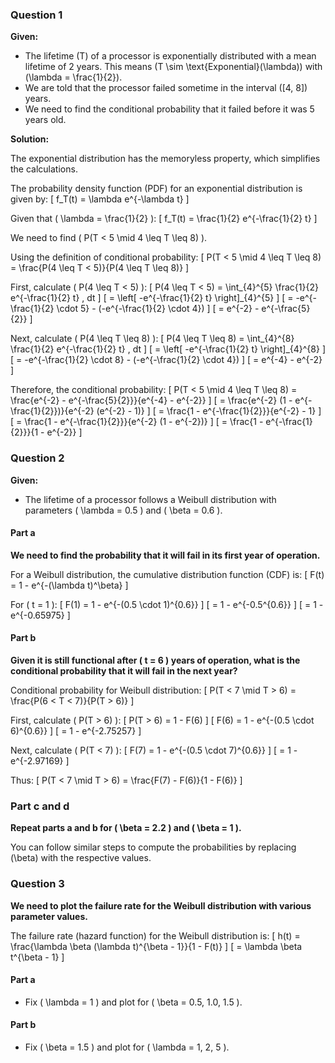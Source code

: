 ### Question 1
**Given:**
- The lifetime \(T\) of a processor is exponentially distributed with a mean lifetime of 2 years. This means \(T \sim \text{Exponential}(\lambda)\) with \(\lambda = \frac{1}{2}\).
- We are told that the processor failed sometime in the interval \([4, 8]\) years.
- We need to find the conditional probability that it failed before it was 5 years old.

**Solution:**

The exponential distribution has the memoryless property, which simplifies the calculations.

The probability density function (PDF) for an exponential distribution is given by:
\[ f_T(t) = \lambda e^{-\lambda t} \]

Given that \( \lambda = \frac{1}{2} \):
\[ f_T(t) = \frac{1}{2} e^{-\frac{1}{2} t} \]

We need to find \( P(T < 5 \mid 4 \leq T \leq 8) \).

Using the definition of conditional probability:
\[ P(T < 5 \mid 4 \leq T \leq 8) = \frac{P(4 \leq T < 5)}{P(4 \leq T \leq 8)} \]

First, calculate \( P(4 \leq T < 5) \):
\[ P(4 \leq T < 5) = \int_{4}^{5} \frac{1}{2} e^{-\frac{1}{2} t} \, dt \]
\[ = \left[ -e^{-\frac{1}{2} t} \right]_{4}^{5} \]
\[ = -e^{-\frac{1}{2} \cdot 5} - (-e^{-\frac{1}{2} \cdot 4}) \]
\[ = e^{-2} - e^{-\frac{5}{2}} \]

Next, calculate \( P(4 \leq T \leq 8) \):
\[ P(4 \leq T \leq 8) = \int_{4}^{8} \frac{1}{2} e^{-\frac{1}{2} t} \, dt \]
\[ = \left[ -e^{-\frac{1}{2} t} \right]_{4}^{8} \]
\[ = -e^{-\frac{1}{2} \cdot 8} - (-e^{-\frac{1}{2} \cdot 4}) \]
\[ = e^{-4} - e^{-2} \]

Therefore, the conditional probability:
\[ P(T < 5 \mid 4 \leq T \leq 8) = \frac{e^{-2} - e^{-\frac{5}{2}}}{e^{-4} - e^{-2}} \]
\[ = \frac{e^{-2} (1 - e^{-\frac{1}{2}})}{e^{-2} (e^{-2} - 1)} \]
\[ = \frac{1 - e^{-\frac{1}{2}}}{e^{-2} - 1} \]
\[ = \frac{1 - e^{-\frac{1}{2}}}{e^{-2} (1 - e^{-2})} \]
\[ = \frac{1 - e^{-\frac{1}{2}}}{1 - e^{-2}} \]

### Question 2
**Given:**
- The lifetime of a processor follows a Weibull distribution with parameters \( \lambda = 0.5 \) and \( \beta = 0.6 \).

#### Part a
**We need to find the probability that it will fail in its first year of operation.**

For a Weibull distribution, the cumulative distribution function (CDF) is:
\[ F(t) = 1 - e^{-(\lambda t)^\beta} \]

For \( t = 1 \):
\[ F(1) = 1 - e^{-(0.5 \cdot 1)^{0.6}} \]
\[ = 1 - e^{-0.5^{0.6}} \]
\[ = 1 - e^{-0.65975} \]

#### Part b
**Given it is still functional after \( t = 6 \) years of operation, what is the conditional probability that it will fail in the next year?**

Conditional probability for Weibull distribution:
\[ P(T < 7 \mid T > 6) = \frac{P(6 < T < 7)}{P(T > 6)} \]

First, calculate \( P(T > 6) \):
\[ P(T > 6) = 1 - F(6) \]
\[ F(6) = 1 - e^{-(0.5 \cdot 6)^{0.6}} \]
\[ = 1 - e^{-2.75257} \]

Next, calculate \( P(T < 7) \):
\[ F(7) = 1 - e^{-(0.5 \cdot 7)^{0.6}} \]
\[ = 1 - e^{-2.97169} \]

Thus:
\[ P(T < 7 \mid T > 6) = \frac{F(7) - F(6)}{1 - F(6)} \]

### Part c and d

**Repeat parts a and b for \( \beta = 2.2 \) and \( \beta = 1 \).**

You can follow similar steps to compute the probabilities by replacing \(\beta\) with the respective values.

### Question 3

**We need to plot the failure rate for the Weibull distribution with various parameter values.**

The failure rate (hazard function) for the Weibull distribution is:
\[ h(t) = \frac{\lambda \beta (\lambda t)^{\beta - 1}}{1 - F(t)} \]
\[ = \lambda \beta t^{\beta - 1} \]

#### Part a
- Fix \( \lambda = 1 \) and plot for \( \beta = 0.5, 1.0, 1.5 \).

#### Part b
- Fix \( \beta = 1.5 \) and plot for \( \lambda = 1, 2, 5 \).
